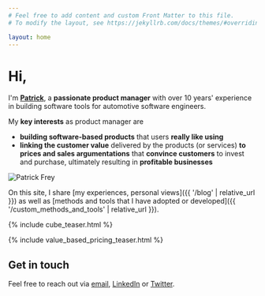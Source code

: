 ```yaml
---
# Feel free to add content and custom Front Matter to this file.
# To modify the layout, see https://jekyllrb.com/docs/themes/#overriding-theme-defaults

layout: home
---
```


<h1>Hi,</h1>
<div class="cards">
    <div class="card">
        <p>
        I'm <b><a href="{{ '/about' | relative_url }}">Patrick</a></b>, a <b>passionate product manager</b> with over 10 years' experience in building software tools for automotive software engineers. 
        </p>
        <p>
            My <b>key interests</b> as product manager are 
            <ul>
                <li>
                    <b>building software-based products</b> that users <b>really like using</b>
                </li>
                <li>
                    <b>linking the customer value</b> delivered by the products (or services) <b>to prices and sales argumentations</b> that <b>convince customers</b> to invest and purchase, ultimately resulting in <b>profitable businesses</b>
                </li>
            </ul>
        </p>
    </div>
    <div class="card">
        <img class="profilepicture" src="{{ '/assets/Patrick_Frey_square_640x564_transparent_background.png' | relative_url }}" alt="Patrick Frey">
    </div>
</div>

On this site, I share [my experiences, personal views]({{ '/blog' | relative_url }}) as well as [methods and tools that I have adopted or developed]({{ '/custom_methods_and_tools' | relative_url }}). 

{% include cube_teaser.html %}

{% include value_based_pricing_teaser.html %}

## Get in touch

Feel free to reach out via [email](mailto:patrickfreyleanpm@gmail.com), [LinkedIn](https://www.linkedin.com/in/freypatrick) or [Twitter](https://twitter.com/patrickcfrey). 